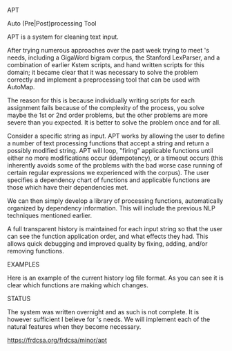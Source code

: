 APT

Auto (Pre|Post)processing Tool

APT is a system for cleaning text input.

After trying  numerous approaches  over the past  week trying  to meet
<REDACTED>'s needs,  including a GigaWord bigram  corpus, the Stanford
LexParser,  and  a combination  of  earlier  Kstem scripts,  and  hand
written scripts for this domain; it became clear that it was necessary
to solve the problem correctly and implement a preprocessing tool that
can be used with AutoMap.

The reason for  this is because individually writing  scripts for each
assignment fails because  of the complexity of the  process, you solve
maybe the 1st  or 2nd order problems, but the  other problems are more
severe than you expected.  It is  better to solve the problem once and
for all.

Consider a specific  string as input.  APT works by  allowing the user
to define a  number of text processing functions that  accept a string
and  return  a possibly  modified  string.   APT will  loop,  "firing"
applicable  functions   until  either  no  more   modifications  occur
(idempotency), or a timeout occurs (this inherently avoids some of the
problems  with  the   bad  worse  case  running   of  certain  regular
expressions  we experienced  with  the <REDACTED>  corpus).  The  user
specifies a dependency chart of functions and applicable functions are
those which have their dependencies met.

We  can  then  simply  develop  a  library  of  processing  functions,
automatically organized by  dependency information.  This will include
the previous NLP techniques mentioned earlier.

A full transparent history is maintained for each input string so that
the user can see the function application order, and what effects they
had.   This allows  quick debugging  and improved  quality  by fixing,
adding, and/or removing functions.


EXAMPLES


Here is an example of the current history log file format.  As you can
see it is clear which functions are making which changes.  


<item>
	<record value="Internetbased" methods="c">
</item>
<item>
	<record value="DF xxx Susan Scott 08/09/2000" methods="c">
	<record value="DF xxx Susan Scott " methods="2,13">
	<record value="DF xxx Susan Scott" methods="m">
</item>
<item>
	<record value="Martin Cuilla 10/19/2000" methods="c">
	<record value="Martin Cuilla " methods="2,13">
	<record value="Martin Cuilla" methods="m">
</item>
<item>
	<record value="Roy Williams xxx B J Johnso=n=20and xxx Inside Texas Football" methods="c">
	<record value="Roy Williams xxx B J Johnso n and xxx Inside Texas Football" methods="1">
</item>
<item>
	<record value="PMTo Philippe xxx Bibi/HOU/ECT@ECTcc Jeffrey xxx Shankman/HOU/ECT@ECT Subject Message xxx Jeff Shankman I" methods="c">
	<record value="PMTo Philippe xxx  " methods="0,4">
	<record value="PMTo Philippe xxx" methods="m">
</item>
<item>
	<record value="Mike (Smith) Since" methods="c">
	<record value="Mike  Smith Since" methods="6,14,5">
	<record value="Mike Smith Since" methods="m">
</item>


STATUS

The system was  written overnight and as such is  not complete.  It is
however  sufficient  I  believe   for  <REDACTED>'s  needs.   We  will
implement each of the natural features when they become necessary.


https://frdcsa.org/frdcsa/minor/apt